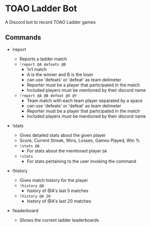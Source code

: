 # TOAO Ladder Bot
A Discord bot to record TOAO Ladder games

## Commands
* !report
    * Reports a ladder match
    * `!report @A defeats @B`
        * 1v1 match
        * A is the winner and B is the loser
        * can use 'defeats' or 'defeat' as team delimeter
        * Reporter must be a player that participated in the match
        * Included players must be mentioned by their discord name
    * `!report @A @B defeat @X @Y`
        * Team match with each team player separated by a space
        * can use 'defeats' or 'defeat' as team delimeter
        * Reporter must be a player that participated in the match
        * Included players must be mentioned by their discord name

* !stats
    * Gives detailed stats about the given player
    * Score, Current Streak, Wins, Losses, Games Played, Win %
    * `!stats @A`    
        * For stats about the mentioned player `@A`
    * `!stats`
        * For stats pertaining to the user invoking the command

* !history
    * Gives match history for the player
    * `!history @A`
        * history of @A's last 5 matches
    * `!history @A 20`
        * history of @A's last 20 matches

* !leaderboard
  * Shows the current ladder leaderboards